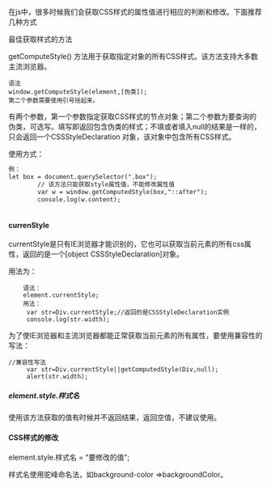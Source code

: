 在js中，很多时候我们会获取CSS样式的属性值进行相应的判断和修改。下面推荐几种方式



最佳获取样式的方法

getComputeStyle()  方法用于获取指定对象的所有CSS样式。该方法支持大多数主流浏览器。

```
语法
window.getComputeStyle(element,[伪类]);
第二个参数需要使用引号括起来。
```

有两个参数，第一个参数指定获取CSS样式的节点对象；第二个参数为要查询的伪类，可选写。填写即返回包含伪类的样式；不填或者填入null的结果是一样的，只会返回一个CSSStyleDeclaration 对象，该对象中包含所有CSS样式。



使用方式：

```html
例：
let box = document.querySelector(".box");
        // 该方法只能获取style属性值，不能修改属性值
        var w = window.getComputedStyle(box,"::after");
        console.log(w.content);
    
```



#### currenStyle

currentStyle是只有IE浏览器才能识别的，它也可以获取当前元素的所有css属性，返回的是一个[object CSSStyleDeclaration]对象。

用法为：

```
    语法：
    element.currentStyle;
    用法：
     var str=Div.currentStyle;//返回的是CSSStyleDeclaration实例
     console.log(str.width);
```



为了使IE浏览器和主流浏览器都能正常获取当前元素的所有属性，要使用兼容性的写法：

```
//兼容性写法
     var str=Div.currentStyle||getComputedStyle(Div,null);
     alert(str.width);
```



##### element.style.样式名

使用该方法获取的值有时候并不返回结果，返回空值，不建议使用。



#### CSS样式的修改

element.style.样式名 = "要修改的值";

样式名使用驼峰命名法，如background-color =>backgroundColor。